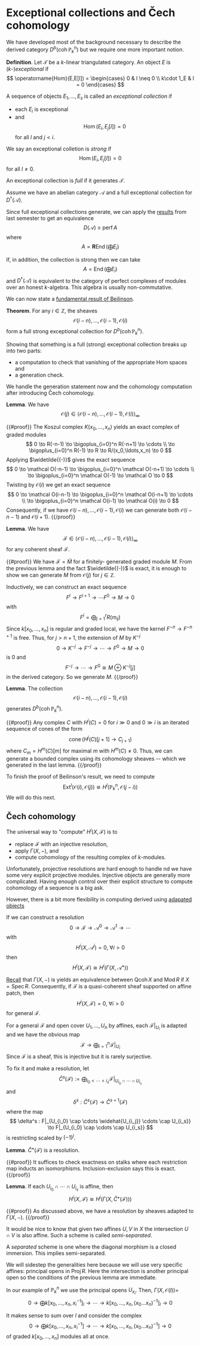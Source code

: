 # Exceptional collections and Čech cohomology

We have developed most of the background necessary to describe 
the derived category $D^b(\operatorname{coh} \mathbb{P}_k^n)$ 
but we require one more important notion. 

**Definition**. Let $\mathcal T$ be a $k$-linear triangulated 
category. An object $E$ is ($k$-)_exceptional_ if 
$$
\operatorname{Hom}(E,E[l]) = 
\begin{cases} 0 & l \neq 0 \\ k\cdot 1_E & l = 0 \end{cases}
$$

A sequence of objects $E_1,\ldots,E_s$ is called an 
_exceptional collection_ if 
- each $E_i$ is exceptional  
- and
$$
\operatorname{Hom}(E_i,E_j[l]) = 0
$$
for all $l$ and $j < i$. 

We say an exceptional colletion is _strong_ if 
$$
\operatorname{Hom}(E_i,E_j[l]) = 0
$$
for all $l \neq 0$. 

An exceptional collection is _full_ if it generates $\mathcal T$. 

Assume we have an abelian category $\mathcal A$ and a 
full exceptional collection for $D^\dagger(\mathcal A)$. 

Since full exceptional collections generate, we can apply 
the 
[results](https://738.f21.matthewrobertballard.com/notes/2021_10_14/)
from last semester to get an equivalence 
$$
D(\mathcal A) \cong \operatorname{perf} A 
$$
where 
$$
A = \mathbf{R}\operatorname{End}\left( \bigoplus E_i \right)
$$

If, in addition, the collection is strong then we can take 
$$
A = \operatorname{End}\left( \bigoplus E_i \right)
$$
and $D^\dagger(\mathcal A)$ is equivalent to the category 
of perfect complexes of modules over an honest $k$-algebra. 
This algebra is usually non-commutative. 

We can now state a 
[fundamental result of Beilinson](https://doi.org/10.1007/BF01681436).

**Theorem**. For any $i \in \mathbb{Z}$, the sheaves 
$$
\mathcal O(i-n),\ldots,\mathcal O(i-1), \mathcal O(i)
$$
form a full strong exceptional collection for 
$D^b(\operatorname{coh} \mathbb{P}^n_k)$. 

Showing that something is a full (strong) exceptional collection 
breaks up into two parts: 
- a computation to check that vanishing of the appropriate Hom spaces and 
- a generation check. 

We handle the generation statement now and the cohomology 
computation after introducing Čech cohomology. 

**Lemma**. We have 
$$
\mathcal O(j) \in \langle \mathcal O(i-n),\ldots,\mathcal O(i-1), \mathcal O(i) \rangle_{\infty}
$$

{{#proof}}
The Koszul complex $K(x_0,\ldots,x_n)$ yields an exact 
complex of graded modules 
$$
0 \to R(-n-1) \to \bigoplus_{i=0}^n R(-n+1) 
\to \cdots \\ \to \bigoplus_{i=0}^n R(-1) \to R \to 
R/(x_0,\ldots,x_n) \to 0  
$$
Applying $\widetilde{(-)}$ gives the exact sequence 
$$
0 \to \mathcal O(-n-1) \to \bigoplus_{i=0}^n \mathcal O(-n+1) 
\to \cdots \\ \to \bigoplus_{i=0}^n \mathcal O(-1) \to \mathcal O \to 0 
$$
Twisting by $\mathcal O(i)$ we get an exact sequence 
$$
0 \to \mathcal O(i-n-1) \to \bigoplus_{i=0}^n \mathcal O(i-n+1) 
\to \cdots \\ \to \bigoplus_{i=0}^n \mathcal O(i-1) \to \mathcal O(i) \to 0
$$
Consequently, if we have $\mathcal O(i-n),\ldots,\mathcal O(i-1), \mathcal O(i)$ we can generate both $\mathcal O(i-n-1)$ and 
$\mathcal O(i+1)$. 
{{/proof}}

**Lemma**. We have 
$$
\mathcal F \in \langle \mathcal O(i-n),\ldots,\mathcal O(i-1), \mathcal O(i) \rangle_{\infty}
$$
for any coherent sheaf $\mathcal F$.

{{#proof}}
We have $\mathcal F = \widetilde{M}$ for a finitely-
generated graded module $M$. From the previous lemma and the 
fact $\widetilde{(-)}$ is exact, it is enough to show we can 
generate $M$ from $\mathcal O(j)$ for $j \in \mathbb{Z}$. 

Inductively, we can construct an exact sequence 
$$
F^l \to F^{l+1} \to \cdots F^0 \to M \to 0 
$$
with 
$$
F^i = \bigoplus_{j = 1}^r R(m_{ij})
$$
Since $k[x_0,\ldots,x_n]$ is regular and graded local, we 
have the kernel $F^{-n} \to F^{-n+1}$ is free. Thus, for $j > n+1$, 
the extension of $M$ by $K^{-j}$
$$
0 \to K^{-j} \to F^{-j} \to \cdots \to F^0 \to M \to 0
$$
is $0$ and 
$$
F^{-j} \to \cdots \to F^0 \cong M \oplus K^{-j}[j]
$$
in the derived category. So we generate $M$. 
{{/proof}}

**Lemma**. The collection 
$$
\mathcal O(i-n),\ldots,\mathcal O(i-1), \mathcal O(i)
$$
generates $D^b(\operatorname{coh} \mathbb{P}_k^n)$. 

{{#proof}}
Any complex $C$ with $H^i(C) = 0$ for $i \gg 0$ and $0 \gg i$ 
is an iterated sequence of cones of the form 
$$
\operatorname{cone}(H^j(C)[j+1] \to C_{j+1})
$$
where $C_m = H^m(C)[m]$ for maximal $m$ with $H^m(C) \neq 0$. 
Thus, we can generate a bounded complex using its 
cohomology sheaves -- which we generated in the last lemma. 
{{/proof}}

To finish the proof of Beilinson's result, we need to compute 
$$
\operatorname{Ext}^l(\mathcal O(i),\mathcal O(j)) \cong 
H^l(\mathbb{P}^n_k, \mathcal O(j-i))
$$
We will do this next. 

## Čech cohomology 

The universal way to "compute" $H^i(X,\mathcal F)$ is to 
- replace $\mathcal F$ with an injective resolution,
- apply $\Gamma(X,-)$, and 
- compute cohomology of the resulting complex of $k$-modules.

Unfortunately, projective resolutions are hard enough to handle 
nd we have some very explicit projective modules. Injective 
objects are generally more complicated. Having enough 
control over their explicit structure to compute cohomology of 
a sequence is a big ask.

However, there is a bit more flexibility in computing derived 
using 
[adapated objects](https://738.f21.matthewrobertballard.com/notes/2021_09_09/#adapted-objects) 

If we can construct a resolution
$$
0 \to \mathcal F \to \mathcal A^0 \to \mathcal A^1 \to \cdots 
$$
with 
$$
H^i(X,\mathcal A^j) = 0, ~\forall i > 0 
$$
then 
$$
H^i(X,\mathcal F) \cong H^i (\Gamma(X,\mathcal A^\bullet))
$$

[Recall](https://738.f21.matthewrobertballard.com/notes/2021_11_30/#spectra-of-commutative-rings) 
that $\Gamma(X,-)$ is yields an equivalence between 
$\operatorname{Qcoh} X$ and $\operatorname{Mod} R$ if 
$X = \operatorname{Spec} R$. Consequently, if $\mathcal F$ is a 
quasi-coherent sheaf supported on affine patch, then 
$$
H^i(X,\mathcal F) = 0, ~\forall i > 0 
$$
for general $\mathcal F$. 

For a general $\mathcal F$ and open cover $U_1,\ldots,U_n$ 
by affines, each $\mathcal F|_{U_i}$ is adapted and we have 
the obvious map 
$$
\mathcal F \to \bigoplus_{i=1}^n \mathcal F|_{U_i}
$$
Since $\mathcal F$ is a sheaf, this is injective but it is rarely 
surjective. 

To fix it and make a resolution, let 
$$
\check{C}^s(\mathcal F) := \bigoplus_{i_0 < \cdots < i_s} 
\mathcal F|_{U_{i_0} \cap \cdots \cap U_{i_s}}
$$
and 
$$
\delta^s : \check{C}^s(\mathcal F) \to \check{C}^{s+1}(\mathcal F)
$$
where the map 
$$
\delta^s : F|_{U_{i_0} \cap \cdots \widehat{U_{i_j}} \cdots \cap U_{i_s}} \to F|_{U_{i_0} \cap \cdots \cap U_{i_s}}
$$
is restricting scaled by $(-1)^j$. 

**Lemma**. $\check{C}^\bullet(\mathcal F)$ is a resolution. 

{{#proof}}
It suffices to check exactness on stalks where each restriction 
map inducts an isomorphisms. Inclusion-exclusion says this is 
exact. 
{{/proof}}

**Lemma**. If each $U_{i_0} \cap \cdots \cap U_{i_s}$ is affine, 
then 
$$
H^i(X,\mathcal F) \cong H^i(\Gamma(X,\check{C}^\bullet(\mathcal F)))
$$

{{#proof}}
As discussed above, we have a resolution by sheaves adapted to 
$\Gamma(X,-)$. 
{{/proof}}

It would be nice to know that given two affines $U,V$ in $X$ 
the intersection $U \cap V$ is also affine. Such a scheme is 
called _semi-separated_. 

A _separated_ scheme is one where the diagonal morphism is 
a closed immersion. This implies semi-separated. 

We will sidestep the generalities here because we will use 
very specific affines: principal opens in $\operatorname{Proj} 
R$. Here the intersection is another principal open so 
the conditions of the previous lemma are immediate. 

In our example of $\mathbb{P}_k^n$ we use the principal opens 
$U_{x_i}$. Then, $\Gamma(X,\mathcal O(l)) =$
$$
0 \to \bigoplus k[x_0,\ldots,x_n,x_i^{-1}]_l \to \cdots \to 
k[x_0,\ldots,x_n,(x_0\ldots x_n)^{-1}]_l \to 0
$$

It makes sense to sum over $l$ and consider the complex 
$$
0 \to \bigoplus k[x_0,\ldots,x_n,x_i^{-1}] \to \cdots \to 
k[x_0,\ldots,x_n,(x_0\ldots x_n)^{-1}] \to 0
$$
of graded $k[x_0,\ldots,x_n]$ modules all at once.
